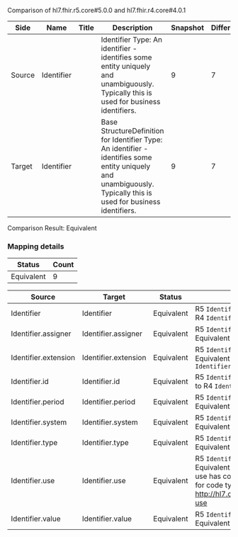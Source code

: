 Comparison of hl7.fhir.r5.core#5.0.0 and hl7.fhir.r4.core#4.0.1

| Side | Name | Title | Description | Snapshot | Differential |
| --- | --- | --- | --- | --- | --- |
| Source | Identifier |  | Identifier Type: An identifier - identifies some entity uniquely and unambiguously. Typically this is used for business identifiers. | 9 | 7 |
| Target | Identifier |  | Base StructureDefinition for Identifier Type: An identifier - identifies some entity uniquely and unambiguously. Typically this is used for business identifiers. | 9 | 7 |


Comparison Result: Equivalent


### Mapping details

| Status | Count |
| ------ | ----- |
Equivalent | 9 |


| Source | Target | Status | Message |
| ------ | ------ | ------ | ------- |
| Identifier | Identifier | Equivalent | R5 `Identifier` maps as Equivalent to R4 `Identifier` |
| Identifier.assigner | Identifier.assigner | Equivalent | R5 `Identifier.assigner` maps as Equivalent to R4 `Identifier.assigner` |
| Identifier.extension | Identifier.extension | Equivalent | R5 `Identifier.extension` maps as Equivalent to R4 `Identifier.extension` |
| Identifier.id | Identifier.id | Equivalent | R5 `Identifier.id` maps as Equivalent to R4 `Identifier.id` |
| Identifier.period | Identifier.period | Equivalent | R5 `Identifier.period` maps as Equivalent to R4 `Identifier.period` |
| Identifier.system | Identifier.system | Equivalent | R5 `Identifier.system` maps as Equivalent to R4 `Identifier.system` |
| Identifier.type | Identifier.type | Equivalent | R5 `Identifier.type` maps as Equivalent to R4 `Identifier.type` |
| Identifier.use | Identifier.use | Equivalent | R5 `Identifier.use` maps as Equivalent to R4 `Identifier.use` - use has compatible required binding for code type: http://hl7.org/fhir/ValueSet/identifier-use|5.0.0 and http://hl7.org/fhir/ValueSet/identifier-use|4.0.1 (Equivalent) |
| Identifier.value | Identifier.value | Equivalent | R5 `Identifier.value` maps as Equivalent to R4 `Identifier.value` |

